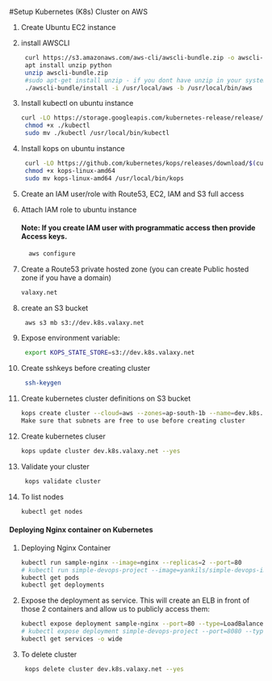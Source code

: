 #Setup Kubernetes (K8s) Cluster on AWS


1. Create Ubuntu EC2 instance
1. install AWSCLI
   ```sh 
    curl https://s3.amazonaws.com/aws-cli/awscli-bundle.zip -o awscli-bundle.zip
    apt install unzip python
    unzip awscli-bundle.zip
    #sudo apt-get install unzip - if you dont have unzip in your system
    ./awscli-bundle/install -i /usr/local/aws -b /usr/local/bin/aws
    ```
    
1. Install kubectl on ubuntu instance 
   ```sh
   curl -LO https://storage.googleapis.com/kubernetes-release/release/$(curl -s https://storage.googleapis.com/kubernetes-release/release/stable.txt)/bin/linux/amd64/kubectl
    chmod +x ./kubectl
    sudo mv ./kubectl /usr/local/bin/kubectl
   ```

1. Install kops on ubuntu instance
   ```sh
    curl -LO https://github.com/kubernetes/kops/releases/download/$(curl -s https://api.github.com/repos/kubernetes/kops/releases/latest | grep tag_name | cut -d '"' -f 4)/kops-linux-amd64
    chmod +x kops-linux-amd64
    sudo mv kops-linux-amd64 /usr/local/bin/kops
    ```
1. Create an IAM user/role  with Route53, EC2, IAM and S3 full access

1. Attach IAM role to ubuntu instance 

    #### Note: If you create IAM user with programmatic access then provide Access keys. 
   ```sh 
     aws configure
    ```	
	
1. Create a Route53 private hosted zone (you can create Public hosted zone if you have a domain)
   ```sh
   valaxy.net
   ```
   
1. create an S3 bucket 
   ```sh
    aws s3 mb s3://dev.k8s.valaxy.net
   ```
1. Expose environment variable:
   ```sh 
    export KOPS_STATE_STORE=s3://dev.k8s.valaxy.net
   ```
1. Create sshkeys before creating cluster
   ```sh
    ssh-keygen
   ```
1. Create kubernetes cluster definitions on S3 bucket 
   ```sh 
   kops create cluster --cloud=aws --zones=ap-south-1b --name=dev.k8s.valaxy.net --dns-zone=valaxy.net --dns private --vpc=vpc-e12e0989
   Make sure that subnets are free to use before creating cluster 
    ```
1. Create kubernetes cluser
    ```sh 
    kops update cluster dev.k8s.valaxy.net --yes
    ```
1. Validate your cluster 
     ```sh 
      kops validate cluster
    ```

1. To list nodes
   ```sh 
   kubectl get nodes 
   ```

#### Deploying Nginx container on Kubernetes 
1. Deploying Nginx Container
    ```sh 
    kubectl run sample-nginx --image=nginx --replicas=2 --port=80
	# kubectl run simple-devops-project --image=yankils/simple-devops-image --replicas=2 --port=8080
    kubectl get pods
    kubectl get deployments
   ```
   
1. Expose the deployment as service. This will create an ELB in front of those 2 containers and allow us to publicly access them:
   ```sh 
   kubectl expose deployment sample-nginx --port=80 --type=LoadBalancer
   # kubectl expose deployment simple-devops-project --port=8080 --type=LoadBalancer
   kubectl get services -o wide
   ```
 1. To delete cluster
    ```sh
     kops delete cluster dev.k8s.valaxy.net --yes
    ```
